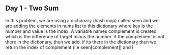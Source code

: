 ## Day 1 - Two Sum
In this problem, we are using a dictionary (hash map) called seen and we are adding the elements in nums list to this dictionary where key is the number and value is the index. A variable names complement is created which is the difference of target minus the number. if the complement is not there in the dictionary, then we add. if its there in the dictionary then we return the index of complement (i.e seen[complement]) and i
